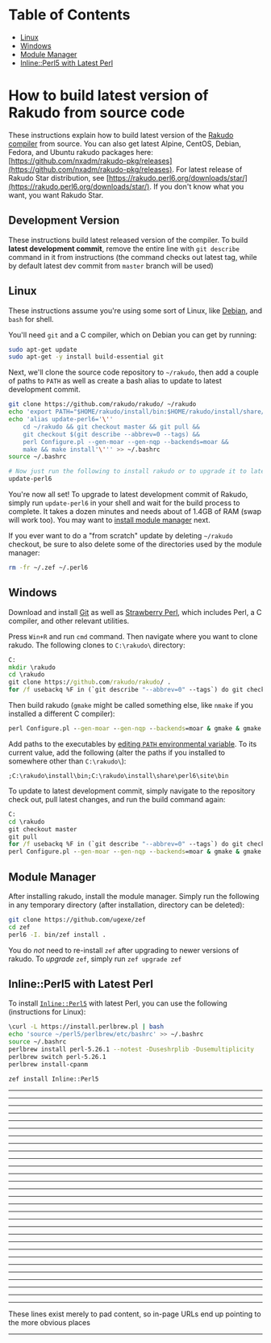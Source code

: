 # Table of Contents

- [Linux](#linux)
- [Windows](#windows)
- [Module Manager](#module-manager)
- [Inline::Perl5 with Latest Perl](#inlineperl5-with-latest-perl)


# How to build latest version of Rakudo from source code

These instructions explain how to build latest version
of the [Rakudo compiler](https://perl6.org/) from source. You can also
get latest
Alpine, CentOS, Debian, Fedora, and Ubuntu rakudo packages here:
[https://github.com/nxadm/rakudo-pkg/releases](https://github.com/nxadm/rakudo-pkg/releases).
For latest release of Rakudo Star distribution, see
[https://rakudo.perl6.org/downloads/star/](https://rakudo.perl6.org/downloads/star/).
If you don't know what you want, you want Rakudo Star.

## Development Version

These instructions build latest released version of the compiler. To build
**latest development commit**, remove the entire line with `git describe` command
in it from instructions (the command checks out latest tag, while by default
latest dev commit from `master` branch will be used)

## Linux

These instructions assume you're using some sort of Linux, like
[Debian](https://www.debian.org/), and `bash` for shell.

You'll need `git` and a C compiler, which on Debian you can get by running:

```bash
sudo apt-get update
sudo apt-get -y install build-essential git
```

Next, we'll clone the source code repository to `~/rakudo`, then add a couple
of paths to `PATH` as well as create a bash alias to update to latest
development commit.

```bash
git clone https://github.com/rakudo/rakudo/ ~/rakudo
echo 'export PATH="$HOME/rakudo/install/bin:$HOME/rakudo/install/share/perl6/site/bin:$PATH"' >> ~/.bashrc
echo 'alias update-perl6='\''
    cd ~/rakudo && git checkout master && git pull &&
    git checkout $(git describe --abbrev=0 --tags) &&
    perl Configure.pl --gen-moar --gen-nqp --backends=moar &&
    make && make install'\''' >> ~/.bashrc
source ~/.bashrc

# Now just run the following to install rakudo or to upgrade it to latest dev commit in the future
update-perl6
```

You're now all set! To upgrade to latest development commit of Rakudo, simply
run `update-perl6` in your shell and wait for the build process to complete.
It takes a dozen minutes and needs about of 1.4GB of RAM (swap will work too).
You may want to [install module manager](#module-manager) next.

If you ever want to do a "from scratch" update by deleting `~/rakudo` checkout,
be sure to also delete some of the directories used by the module manager:

```bash
rm -fr ~/.zef ~/.perl6
```

## Windows

Download and install [Git](https://git-scm.com/download/win) as well as
[Strawberry Perl](http://strawberryperl.com/), which includes Perl,
a C compiler, and other relevant utilities.

Press `Win+R` and run `cmd` command. Then navigate where you want to clone
rakudo. The following clones to `C:\rakudo\` directory:

```cmd
C:
mkdir \rakudo
cd \rakudo
git clone https://github.com/rakudo/rakudo/ .
for /f usebackq %F in (`git describe "--abbrev=0" --tags`) do git checkout %F
```

Then build rakudo (`gmake` might be called something else, like `nmake` if
you installed a different C compiler):

```cmd
perl Configure.pl --gen-moar --gen-nqp --backends=moar & gmake & gmake install
```

Add paths to the executables by [editing `PATH` environmental
variable](https://www.google.com/search?q=windows+edit+environmental+variables&ie=utf-8&oe=utf-8). To its current value, add the following (alter the paths if you installed to somewhere other than `C:\rakudo\`):

```
;C:\rakudo\install\bin;C:\rakudo\install\share\perl6\site\bin
```

To update to latest development commit, simply navigate to the repository
check out, pull latest changes, and run the build command again:

```cmd
C:
cd \rakudo
git checkout master
git pull
for /f usebackq %F in (`git describe "--abbrev=0" --tags`) do git checkout %F
perl Configure.pl --gen-moar --gen-nqp --backends=moar & gmake & gmake test & gmake install
```

## Module Manager

After installing rakudo, install the module manager. Simply run the
following in any temporary directory (after installation, directory
can be deleted):

```bash
git clone https://github.com/ugexe/zef
cd zef
perl6 -I. bin/zef install .
```

You do *not* need to re-install `zef` after upgrading to newer versions of rakudo.
To *upgrade* `zef`, simply run `zef upgrade zef`

## Inline::Perl5 with Latest Perl

To install [`Inline::Perl5`](http://modules.perl6.org/repo/Inline::Perl5) with
latest Perl, you can use the following (instructions for Linux):

```bash
\curl -L https://install.perlbrew.pl | bash
echo 'source ~/perl5/perlbrew/etc/bashrc' >> ~/.bashrc
source ~/.bashrc
perlbrew install perl-5.26.1 --notest -Duseshrplib -Dusemultiplicity
perlbrew switch perl-5.26.1
perlbrew install-cpanm

zef install Inline::Perl5
```

----------------------------------------------------
----------------------------------------------------
----------------------------------------------------
----------------------------------------------------
----------------------------------------------------
----------------------------------------------------
----------------------------------------------------
----------------------------------------------------
----------------------------------------------------
----------------------------------------------------
----------------------------------------------------
----------------------------------------------------
----------------------------------------------------
----------------------------------------------------
----------------------------------------------------
----------------------------------------------------
----------------------------------------------------
----------------------------------------------------
----------------------------------------------------
----------------------------------------------------
----------------------------------------------------
----------------------------------------------------
----------------------------------------------------
----------------------------------------------------
----------------------------------------------------
----------------------------------------------------
----------------------------------------------------
----------------------------------------------------
----------------------------------------------------

These lines exist merely to pad content, so in-page URLs end
up pointing to the more obvious places

----------------------------------------------------
